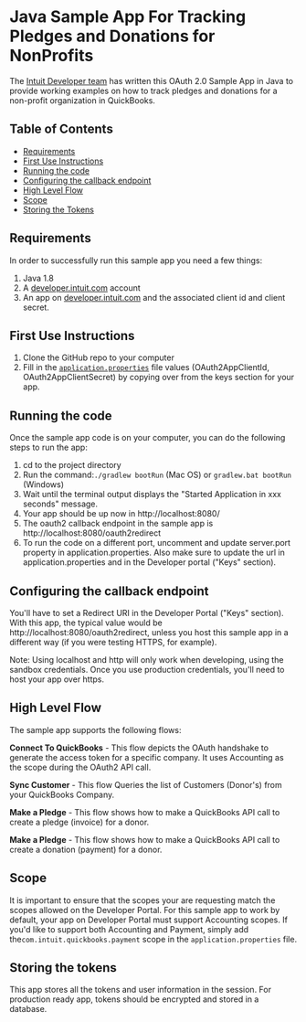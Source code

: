 # Java Sample App For Tracking Pledges and Donations for NonProfits

The [Intuit Developer team](https://developer.intuit.com) has written this OAuth 2.0 Sample App in Java to provide working examples on how to track pledges and donations for a non-profit organization in QuickBooks.

## Table of Contents

* [Requirements](#requirements)
* [First Use Instructions](#first-use-instructions)
* [Running the code](#running-the-code)
* [Configuring the callback endpoint](#configuring-the-callback-endpoint)
* [High Level Flow](#high-level-flow)
* [Scope](#scope)
* [Storing the Tokens](#storing-the-tokens)


## Requirements

In order to successfully run this sample app you need a few things:

1. Java 1.8
2. A [developer.intuit.com](http://developer.intuit.com) account
3. An app on [developer.intuit.com](http://developer.intuit.com) and the associated client id and client secret.
 
## First Use Instructions

1. Clone the GitHub repo to your computer
2. Fill in the [`application.properties`](src/main/resources/application.properties) file values (OAuth2AppClientId, OAuth2AppClientSecret) by copying over from the keys section for your app.

## Running the code

Once the sample app code is on your computer, you can do the following steps to run the app:

1. cd to the project directory</li>
2. Run the command:`./gradlew bootRun` (Mac OS) or `gradlew.bat bootRun` (Windows)</li>
3. Wait until the terminal output displays the "Started Application in xxx seconds" message.
4. Your app should be up now in http://localhost:8080/ 
5. The oauth2 callback endpoint in the sample app is http://localhost:8080/oauth2redirect
6. To run the code on a different port, uncomment and update server.port property in application.properties. Also make sure to update the url in application.properties and in the Developer portal ("Keys" section).

## Configuring the callback endpoint
You'll have to set a Redirect URI in the Developer Portal ("Keys" section). With this app, the typical value would be http://localhost:8080/oauth2redirect, unless you host this sample app in a different way (if you were testing HTTPS, for example).

Note: Using localhost and http will only work when developing, using the sandbox credentials. Once you use production credentials, you'll need to host your app over https.

## High Level Flow

The sample app supports the following flows:

**Connect To QuickBooks** - This flow depicts the OAuth handshake to generate the access token for a specific company. It uses Accounting as the scope during the OAuth2 API call.

**Sync Customer** - This flow Queries the list of Customers (Donor's) from your QuickBooks Company.

**Make a Pledge** - This flow shows how to make a QuickBooks API call to create a pledge (invoice) for a donor.

**Make a Pledge** - This flow shows how to make a QuickBooks API call to create a donation (payment) for a donor.


## Scope

It is important to ensure that the scopes your are requesting match the scopes allowed on the Developer Portal.  For this sample app to work by default, your app on Developer Portal must support Accounting scopes.  If you'd like to support both Accounting and Payment, simply add the`com.intuit.quickbooks.payment` scope in the `application.properties` file.

## Storing the tokens
This app stores all the tokens and user information in the session. For production ready app, tokens should be encrypted and stored in a database.
